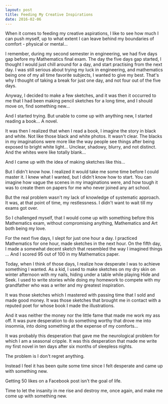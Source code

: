 ```yaml
---
layout: post
title: Feeding My Creative Inspirations
date: 2016-02-06
---
```

When it comes to feeding my creative aspirations, I like to see how much I can push myself, up to what extent I can leave behind my boundaries of comfort - physical or mental...

I remember, during my second semester in engineering, we had five days gap before my Mathematics final exam. The day the five days gap started, I thought I would just chill around for a day, and start practising from the next day. I was still serious about trying my luck in engineering, and mathematics being one of my all time favorite subjects, I wanted to give my best. That's why I thought of taking a break for just one day, and not four out of the five days.

Anyway, I decided to make a few sketches, and it was then it occurred to me that I had been making pencil sketches for a long time, and I should move on, find something new...

And I started trying. But unable to come up with anything new, I started reading a book... A novel.

It was then I realized that when I read a book, I imagine the story in black and white. Not like those black and white photos. It wasn't clear. The blacks in my imaginations were more like the way people see things after being exposed to bright white light... Unclear, shadowy, blurry, and not distinct. And the whites were like totally blank...

And I came up with the idea of making sketches like this...

But I didn't know how. I realized it would take me some time before I could master it. I knew what I wanted, but I didn't know how to start. You can imagine how vague the scenes in my imaginations were, and how tough it was to create them on papers for me who never joined any art school.

But the real problem wasn't my lack of knowledge of systematic approach. It was, at that point of time, my restlessness. I didn't want to wait till my exams got over.

So I challenged myself, that I would come up with something before this Mathematics exam, without compromising anything, Mathematics and Art both being my love.

For the next five days, I slept for just one hour a day. I practiced Mathematics for one hour, made sketches in the next hour. On the fifth day, I made a somewhat decent sketch that resembled the way I imagined things ... And I scored 95 out of 100 in my Mathematics paper.

Today, when I think of those days, I realize how desperate I was to achieve something I wanted. As a kid, I used to make sketches on my dry skin on winter afternoon with my nails, hiding under a table while playing Hide and Seek. I used to write stories while doing my homework to compete with my grandfather who was a writer and my greatest inspiration.

It was those sketches which I mastered with passing time that I sold and made good money. It was those sketches that brought me in contact with a reputed poet for whose book I made the illustrations.

And it was neither the money nor the little fame that made me work my ass off. It was pure desperation to do something worthy that drove me into insomnia, into doing something at the expense of my comforts...

It was probably this desperation that gave me the neurological problem for which I am a seasonal cripple. It was this desperation that made me write my first novel in ten days after six months of sleepless nights.

The problem is I don't regret anything.

Instead I feel it has been quite some time since I felt desperate and came up with something new.

Getting 50 likes on a Facebook post isn't the goal of life.

Time to let the insanity in me rise and destroy me, once again, and make me come up with something new.
